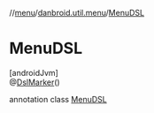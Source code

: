 //[menu](../../../index.md)/[danbroid.util.menu](../index.md)/[MenuDSL](index.md)

# MenuDSL

[androidJvm]\
@[DslMarker](https://kotlinlang.org/api/latest/jvm/stdlib/kotlin/-dsl-marker/index.html)()

annotation class [MenuDSL](index.md)
